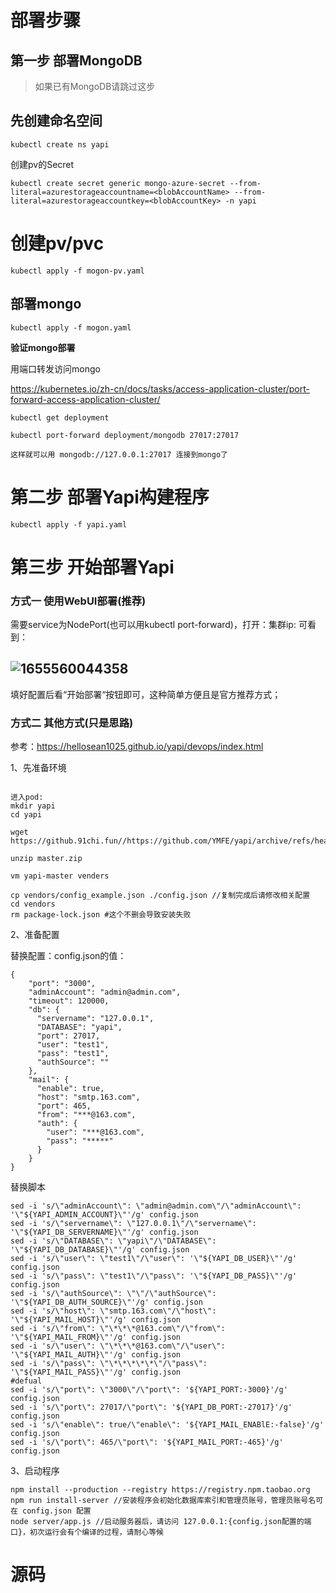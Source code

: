 # 部署步骤

## 第一步 部署MongoDB

> 如果已有MongoDB请跳过这步

## 先创建命名空间

```
kubectl create ns yapi
```



创建pv的Secret

```
kubectl create secret generic mongo-azure-secret --from-literal=azurestorageaccountname=<blobAccountName> --from-literal=azurestorageaccountkey=<blobAccountKey> -n yapi
```



# 创建pv/pvc

```
kubectl apply -f mogon-pv.yaml
```



## 部署mongo

```
kubectl apply -f mogon.yaml
```



**验证mongo部署**

用端口转发访问mongo

https://kubernetes.io/zh-cn/docs/tasks/access-application-cluster/port-forward-access-application-cluster/

```
kubectl get deployment

kubectl port-forward deployment/mongodb 27017:27017

这样就可以用 mongodb://127.0.0.1:27017 连接到mongo了
```





# 第二步 部署Yapi构建程序

```
kubectl apply -f yapi.yaml
```





# 第三步 开始部署Yapi



### 方式一 使用WebUI部署(推荐)

需要service为NodePort(也可以用kubectl port-forward)，打开：集群ip:<nodeport> 可看到：

## ![1655560044358](../../%E4%B8%AA%E4%BA%BA/blog/images/1655560044358.png)

填好配置后看“开始部署“按钮即可，这种简单方便且是官方推荐方式；



### 方式二 其他方式(只是思路)

参考：https://hellosean1025.github.io/yapi/devops/index.html

1、先准备环境

```

进入pod:
mkdir yapi
cd yapi

wget https://github.91chi.fun//https://github.com/YMFE/yapi/archive/refs/heads/master.zip

unzip master.zip

vm yapi-master venders

cp vendors/config_example.json ./config.json //复制完成后请修改相关配置
cd vendors
rm package-lock.json #这个不删会导致安装失败
```



2、准备配置

替换配置：config.json的值：

```
{
    "port": "3000",
    "adminAccount": "admin@admin.com",
    "timeout": 120000,
    "db": {
      "servername": "127.0.0.1",
      "DATABASE": "yapi",
      "port": 27017,
      "user": "test1",
      "pass": "test1",
      "authSource": ""
    },
    "mail": {
      "enable": true,
      "host": "smtp.163.com",
      "port": 465,
      "from": "***@163.com",
      "auth": {
        "user": "***@163.com",
        "pass": "*****"
      }
    }
}
```

替换脚本

```
sed -i 's/\"adminAccount\": \"admin@admin.com\"/\"adminAccount\": '\"${YAPI_ADMIN_ACCOUNT}\"'/g' config.json
sed -i 's/\"servername\": \"127.0.0.1\"/\"servername\": '\"${YAPI_DB_SERVERNAME}\"'/g' config.json
sed -i 's/\"DATABASE\": \"yapi\"/\"DATABASE\": '\"${YAPI_DB_DATABASE}\"'/g' config.json
sed -i 's/\"user\": \"test1\"/\"user\": '\"${YAPI_DB_USER}\"'/g' config.json
sed -i 's/\"pass\": \"test1\"/\"pass\": '\"${YAPI_DB_PASS}\"'/g' config.json
sed -i 's/\"authSource\": \"\"/\"authSource\": '\"${YAPI_DB_AUTH_SOURCE}\"'/g' config.json
sed -i 's/\"host\": \"smtp.163.com\"/\"host\": '\"${YAPI_MAIL_HOST}\"'/g' config.json
sed -i 's/\"from\": \"\*\*\*@163.com\"/\"from\": '\"${YAPI_MAIL_FROM}\"'/g' config.json
sed -i 's/\"user\": \"\*\*\*@163.com\"/\"user\": '\"${YAPI_MAIL_AUTH}\"'/g' config.json
sed -i 's/\"pass\": \"\*\*\*\*\*\"/\"pass\": '\"${YAPI_MAIL_PASS}\"'/g' config.json
#defual
sed -i 's/\"port\": \"3000\"/\"port\": '${YAPI_PORT:-3000}'/g' config.json
sed -i 's/\"port\": 27017/\"port\": '${YAPI_DB_PORT:-27017}'/g' config.json
sed -i 's/\"enable\": true/\"enable\": '${YAPI_MAIL_ENABlE:-false}'/g' config.json
sed -i 's/\"port\": 465/\"port\": '${YAPI_MAIL_PORT:-465}'/g' config.json
```



3、启动程序

```
npm install --production --registry https://registry.npm.taobao.org
npm run install-server //安装程序会初始化数据库索引和管理员账号，管理员账号名可在 config.json 配置
node server/app.js //启动服务器后，请访问 127.0.0.1:{config.json配置的端口}，初次运行会有个编译的过程，请耐心等候
```



# 源码

